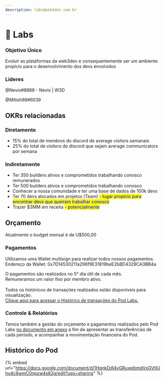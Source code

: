 ```yaml
---
description: labs@web3dev.com.br
---
```


# 🧪 Labs

### Objetivo Único

Evoluir as plataformas da web3dev e consequentemente ser um ambiente propício para o desenvolvimento dos devs envolvidos

### Líderes

@Nevix#8888 - Nevix | W3D

@Mitish98#6039

## **OKRs relacionadas**

### **Diretamente**

* 15% do total de membros do discord de average visitors semanais
* 25% do total de visitors do discord que sejam average communicators por semana

### **Indiretamente**

* Ter 350 builders ativos e comprometidos trabalhando conosco remunerados
* Ter 500 builders ativos e comprometidos trabalhando conosco
* Conhecer a nossa comunidade e ter uma base de dados de 100k devs
* Ter 70 devs alocados em projetos (Team) <mark style="color:blue;">- lugar propício para encontrar devs que queiram trabalhar conosco</mark>
* Trazer $3MM em receita <mark style="color:blue;">- potencialmente</mark>

## Orçamento

Atualmente o budget mensal é de U$500,00

### Pagamentos

Utilizamos uma Wallet multisign para realizar todos nossos pagamentos.\
Endereço da Wallet: 0x7D14530211a296f9E31819beE2bBD4329CA3BB4a

O pagamentos são realizados no 5° dia útil de cada mês.\
Remuneramos um valor fixo por membro ativo.\
\
Todos os históricos de transações realizados estão disponíveis para visualização.\
[Clique aqui para acessar o Histórico de transações do Pod Labs.](https://app.safe.global/transactions/history?safe=matic:0x7D14530211a296f9E31819beE2bBD4329CA3BB4a)

### Controle & Relatórios

Temos também a gestão do orçamento e pagamentos realizados pelo Pod Labs [no documento em anexo](https://docs.google.com/spreadsheets/d/1cBMfLJwDvpiNxZUejvvY1K\_xIAr-C2jJKBMfu0Mtk5g/edit?usp=sharing) a fim de apresentar as transferências de cada período, e acompanhar a movimentação financeira do Pod.

## Histórico do Pod

{% embed url="https://docs.google.com/document/d/1HqnkDdl4vGRuxeibmdVxGVtIUhu4c8wmC0npzw4s82g/edit?usp=sharing" %}
